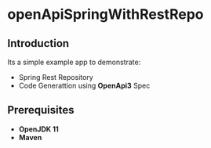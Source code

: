 # openApiSpringWithRestRepo

## Introduction
Its a simple example app to demonstrate:
- Spring Rest Repository
- Code Generattion using **OpenApi3** Spec 

## Prerequisites
- **OpenJDK 11**
- **Maven**
